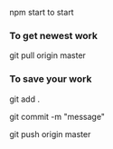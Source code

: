 npm start to start


### To get newest work

git pull origin master


### To save your work

git add .

git commit -m "message"

git push origin master